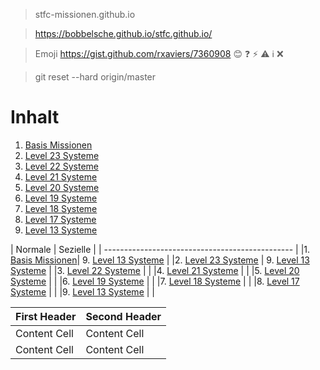 > stfc-missionen.github.io

> https://bobbelsche.github.io/stfc.github.io/

> Emoji https://gist.github.com/rxaviers/7360908
:blush: :question: :zap: :warning: :information_source: :x:

> git reset --hard origin/master

# Inhalt

1. [Basis Missionen](mbasis.md#basis-missionen)
2. [Level 23 Systeme](m23.md#level-23-systeme)
3. [Level 22 Systeme](m22.md#level-22-systeme)
4. [Level 21 Systeme](m21.md#level-21-systeme)
5. [Level 20 Systeme](m20.md#level-20-systeme)
6. [Level 19 Systeme](m19.md#level-19-systeme)
7. [Level 18 Systeme](m18.md#level-18-systeme)
8. [Level 17 Systeme](m17.md#level-17-systeme)
9. [Level 13 Systeme](m13.md#level-13-systeme)

| Normale | Sezielle |
| ----------------------------------------------- |
|1. [Basis Missionen](mbasis.md#basis-missionen)| 9. [Level 13 Systeme](m13.md#level-13-systeme) |
|2. [Level 23 Systeme](m23.md#level-23-systeme) | 9. [Level 13 Systeme](m13.md#level-13-systeme) |
|3. [Level 22 Systeme](m22.md#level-22-systeme) | |
|4. [Level 21 Systeme](m21.md#level-21-systeme) | |
|5. [Level 20 Systeme](m20.md#level-20-systeme) | |
|6. [Level 19 Systeme](m19.md#level-19-systeme) | |
|7. [Level 18 Systeme](m18.md#level-18-systeme) | |
|8. [Level 17 Systeme](m17.md#level-17-systeme) | |
|9. [Level 13 Systeme](m13.md#level-13-systeme) | |

| First Header  | Second Header |
| ------------- | ------------- |
| Content Cell  | Content Cell  |
| Content Cell  | Content Cell  |


